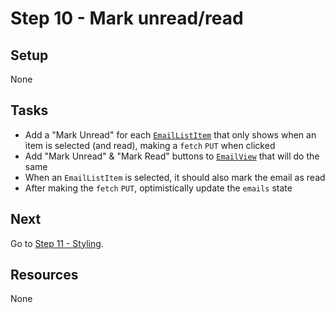 # Step 10 - Mark unread/read

## Setup

None

## Tasks

- Add a "Mark Unread" for each [`EmailListItem`](src/components/EmailListItem.js) that only shows when an item is selected (and read), making a `fetch` `PUT` when clicked
- Add "Mark Unread" & "Mark Read" buttons to [`EmailView`](src/components/EmailView.js) that will do the same
- When an `EmailListItem` is selected, it should also mark the email as read
- After making the `fetch` `PUT`, optimistically update the `emails` state

## Next

Go to [Step 11 - Styling](../11-styling/).

## Resources

None
